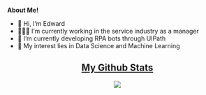 **About Me!**
- 👋 Hi, I’m Edward
- 👨🏽‍💻 I’m currently working in the service industry as a manager
- 🌱 I’m currently developing RPA bots through UIPath
- 🤔 My interest lies in Data Science and Machine Learning


<h2 align="center"><u>My Github Stats</u></h2>
<p align="center">

<img align="center" src="https://github-readme-streak-stats.herokuapp.com/?user=echosniperx&theme=holi-theme">
</p>


<!---
echosniperx/echosniperx is a ✨ special ✨ repository because its `README.md` (this file) appears on your GitHub profile.
You can click the Preview link to take a look at your changes.
--->
